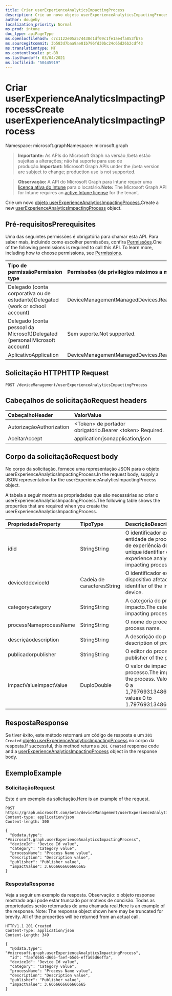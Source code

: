 ```yaml
---
title: Criar userExperienceAnalyticsImpactingProcess
description: Crie um novo objeto userExperienceAnalyticsImpactingProcess.
author: dougeby
localization_priority: Normal
ms.prod: intune
doc_type: apiPageType
ms.openlocfilehash: c7c1122e05a574438d1df09c1fe1ae4fa853fb75
ms.sourcegitcommit: 3b583d7baa9ae81b796fd30bc24c65d26b2cdf43
ms.translationtype: MT
ms.contentlocale: pt-BR
ms.lasthandoff: 03/04/2021
ms.locfileid: "50445919"
---
```

# <a name="create-userexperienceanalyticsimpactingprocess"></a><span data-ttu-id="fd813-103">Criar userExperienceAnalyticsImpactingProcess</span><span class="sxs-lookup"><span data-stu-id="fd813-103">Create userExperienceAnalyticsImpactingProcess</span></span>

<span data-ttu-id="fd813-104">Namespace: microsoft.graph</span><span class="sxs-lookup"><span data-stu-id="fd813-104">Namespace: microsoft.graph</span></span>

> <span data-ttu-id="fd813-105">**Importante:** As APIs do Microsoft Graph na versão /beta estão sujeitas a alterações; não há suporte para uso de produção.</span><span class="sxs-lookup"><span data-stu-id="fd813-105">**Important:** Microsoft Graph APIs under the /beta version are subject to change; production use is not supported.</span></span>

> <span data-ttu-id="fd813-106">**Observação:** A API do Microsoft Graph para Intune requer uma [licença ativa do Intune](https://go.microsoft.com/fwlink/?linkid=839381) para o locatário.</span><span class="sxs-lookup"><span data-stu-id="fd813-106">**Note:** The Microsoft Graph API for Intune requires an [active Intune license](https://go.microsoft.com/fwlink/?linkid=839381) for the tenant.</span></span>

<span data-ttu-id="fd813-107">Crie um novo [objeto userExperienceAnalyticsImpactingProcess.](../resources/intune-devices-userexperienceanalyticsimpactingprocess.md)</span><span class="sxs-lookup"><span data-stu-id="fd813-107">Create a new [userExperienceAnalyticsImpactingProcess](../resources/intune-devices-userexperienceanalyticsimpactingprocess.md) object.</span></span>

## <a name="prerequisites"></a><span data-ttu-id="fd813-108">Pré-requisitos</span><span class="sxs-lookup"><span data-stu-id="fd813-108">Prerequisites</span></span>
<span data-ttu-id="fd813-p101">Uma das seguintes permissões é obrigatória para chamar esta API. Para saber mais, incluindo como escolher permissões, confira [Permissões](/graph/permissions-reference).</span><span class="sxs-lookup"><span data-stu-id="fd813-p101">One of the following permissions is required to call this API. To learn more, including how to choose permissions, see [Permissions](/graph/permissions-reference).</span></span>

|<span data-ttu-id="fd813-111">Tipo de permissão</span><span class="sxs-lookup"><span data-stu-id="fd813-111">Permission type</span></span>|<span data-ttu-id="fd813-112">Permissões (de privilégios máximos a mínimos)</span><span class="sxs-lookup"><span data-stu-id="fd813-112">Permissions (from most to least privileged)</span></span>|
|:---|:---|
|<span data-ttu-id="fd813-113">Delegado (conta corporativa ou de estudante)</span><span class="sxs-lookup"><span data-stu-id="fd813-113">Delegated (work or school account)</span></span>|<span data-ttu-id="fd813-114">DeviceManagementManagedDevices.ReadWrite.All</span><span class="sxs-lookup"><span data-stu-id="fd813-114">DeviceManagementManagedDevices.ReadWrite.All</span></span>|
|<span data-ttu-id="fd813-115">Delegado (conta pessoal da Microsoft)</span><span class="sxs-lookup"><span data-stu-id="fd813-115">Delegated (personal Microsoft account)</span></span>|<span data-ttu-id="fd813-116">Sem suporte.</span><span class="sxs-lookup"><span data-stu-id="fd813-116">Not supported.</span></span>|
|<span data-ttu-id="fd813-117">Aplicativo</span><span class="sxs-lookup"><span data-stu-id="fd813-117">Application</span></span>|<span data-ttu-id="fd813-118">DeviceManagementManagedDevices.ReadWrite.All</span><span class="sxs-lookup"><span data-stu-id="fd813-118">DeviceManagementManagedDevices.ReadWrite.All</span></span>|

## <a name="http-request"></a><span data-ttu-id="fd813-119">Solicitação HTTP</span><span class="sxs-lookup"><span data-stu-id="fd813-119">HTTP Request</span></span>
<!-- {
  "blockType": "ignored"
}
-->
``` http
POST /deviceManagement/userExperienceAnalyticsImpactingProcess
```

## <a name="request-headers"></a><span data-ttu-id="fd813-120">Cabeçalhos de solicitação</span><span class="sxs-lookup"><span data-stu-id="fd813-120">Request headers</span></span>
|<span data-ttu-id="fd813-121">Cabeçalho</span><span class="sxs-lookup"><span data-stu-id="fd813-121">Header</span></span>|<span data-ttu-id="fd813-122">Valor</span><span class="sxs-lookup"><span data-stu-id="fd813-122">Value</span></span>|
|:---|:---|
|<span data-ttu-id="fd813-123">Autorização</span><span class="sxs-lookup"><span data-stu-id="fd813-123">Authorization</span></span>|<span data-ttu-id="fd813-124">&lt;Token&gt; de portador obrigatório.</span><span class="sxs-lookup"><span data-stu-id="fd813-124">Bearer &lt;token&gt; Required.</span></span>|
|<span data-ttu-id="fd813-125">Aceitar</span><span class="sxs-lookup"><span data-stu-id="fd813-125">Accept</span></span>|<span data-ttu-id="fd813-126">application/json</span><span class="sxs-lookup"><span data-stu-id="fd813-126">application/json</span></span>|

## <a name="request-body"></a><span data-ttu-id="fd813-127">Corpo da solicitação</span><span class="sxs-lookup"><span data-stu-id="fd813-127">Request body</span></span>
<span data-ttu-id="fd813-128">No corpo da solicitação, fornece uma representação JSON para o objeto userExperienceAnalyticsImpactingProcess.</span><span class="sxs-lookup"><span data-stu-id="fd813-128">In the request body, supply a JSON representation for the userExperienceAnalyticsImpactingProcess object.</span></span>

<span data-ttu-id="fd813-129">A tabela a seguir mostra as propriedades que são necessárias ao criar o userExperienceAnalyticsImpactingProcess.</span><span class="sxs-lookup"><span data-stu-id="fd813-129">The following table shows the properties that are required when you create the userExperienceAnalyticsImpactingProcess.</span></span>

|<span data-ttu-id="fd813-130">Propriedade</span><span class="sxs-lookup"><span data-stu-id="fd813-130">Property</span></span>|<span data-ttu-id="fd813-131">Tipo</span><span class="sxs-lookup"><span data-stu-id="fd813-131">Type</span></span>|<span data-ttu-id="fd813-132">Descrição</span><span class="sxs-lookup"><span data-stu-id="fd813-132">Description</span></span>|
|:---|:---|:---|
|<span data-ttu-id="fd813-133">id</span><span class="sxs-lookup"><span data-stu-id="fd813-133">id</span></span>|<span data-ttu-id="fd813-134">String</span><span class="sxs-lookup"><span data-stu-id="fd813-134">String</span></span>|<span data-ttu-id="fd813-135">O identificador exclusivo da entidade de processo de análise de experiência do usuário.</span><span class="sxs-lookup"><span data-stu-id="fd813-135">The unique identifier of the user experience analytics top impacting process entity.</span></span>|
|<span data-ttu-id="fd813-136">deviceId</span><span class="sxs-lookup"><span data-stu-id="fd813-136">deviceId</span></span>|<span data-ttu-id="fd813-137">Cadeia de caracteres</span><span class="sxs-lookup"><span data-stu-id="fd813-137">String</span></span>|<span data-ttu-id="fd813-138">O identificador exclusivo do dispositivo afetado.</span><span class="sxs-lookup"><span data-stu-id="fd813-138">The unique identifier of the impacted device.</span></span>|
|<span data-ttu-id="fd813-139">category</span><span class="sxs-lookup"><span data-stu-id="fd813-139">category</span></span>|<span data-ttu-id="fd813-140">String</span><span class="sxs-lookup"><span data-stu-id="fd813-140">String</span></span>|<span data-ttu-id="fd813-141">A categoria do processo de impacto.</span><span class="sxs-lookup"><span data-stu-id="fd813-141">The category of impacting process.</span></span>|
|<span data-ttu-id="fd813-142">processName</span><span class="sxs-lookup"><span data-stu-id="fd813-142">processName</span></span>|<span data-ttu-id="fd813-143">String</span><span class="sxs-lookup"><span data-stu-id="fd813-143">String</span></span>|<span data-ttu-id="fd813-144">O nome do processo.</span><span class="sxs-lookup"><span data-stu-id="fd813-144">The process name.</span></span>|
|<span data-ttu-id="fd813-145">descrição</span><span class="sxs-lookup"><span data-stu-id="fd813-145">description</span></span>|<span data-ttu-id="fd813-146">String</span><span class="sxs-lookup"><span data-stu-id="fd813-146">String</span></span>|<span data-ttu-id="fd813-147">A descrição do processo.</span><span class="sxs-lookup"><span data-stu-id="fd813-147">The description of process.</span></span>|
|<span data-ttu-id="fd813-148">publicador</span><span class="sxs-lookup"><span data-stu-id="fd813-148">publisher</span></span>|<span data-ttu-id="fd813-149">String</span><span class="sxs-lookup"><span data-stu-id="fd813-149">String</span></span>|<span data-ttu-id="fd813-150">O editor do processo.</span><span class="sxs-lookup"><span data-stu-id="fd813-150">The publisher of the process.</span></span>|
|<span data-ttu-id="fd813-151">impactValue</span><span class="sxs-lookup"><span data-stu-id="fd813-151">impactValue</span></span>|<span data-ttu-id="fd813-152">Duplo</span><span class="sxs-lookup"><span data-stu-id="fd813-152">Double</span></span>|<span data-ttu-id="fd813-153">O valor de impacto do processo.</span><span class="sxs-lookup"><span data-stu-id="fd813-153">The impact value of the process.</span></span> <span data-ttu-id="fd813-154">Valores válidos de 0 a 1,79769313486232E+308</span><span class="sxs-lookup"><span data-stu-id="fd813-154">Valid values 0 to 1.79769313486232E+308</span></span>|



## <a name="response"></a><span data-ttu-id="fd813-155">Resposta</span><span class="sxs-lookup"><span data-stu-id="fd813-155">Response</span></span>
<span data-ttu-id="fd813-156">Se tiver êxito, este método retornará um código de resposta e um `201 Created` [objeto userExperienceAnalyticsImpactingProcess](../resources/intune-devices-userexperienceanalyticsimpactingprocess.md) no corpo da resposta.</span><span class="sxs-lookup"><span data-stu-id="fd813-156">If successful, this method returns a `201 Created` response code and a [userExperienceAnalyticsImpactingProcess](../resources/intune-devices-userexperienceanalyticsimpactingprocess.md) object in the response body.</span></span>

## <a name="example"></a><span data-ttu-id="fd813-157">Exemplo</span><span class="sxs-lookup"><span data-stu-id="fd813-157">Example</span></span>

### <a name="request"></a><span data-ttu-id="fd813-158">Solicitação</span><span class="sxs-lookup"><span data-stu-id="fd813-158">Request</span></span>
<span data-ttu-id="fd813-159">Este é um exemplo da solicitação.</span><span class="sxs-lookup"><span data-stu-id="fd813-159">Here is an example of the request.</span></span>
``` http
POST https://graph.microsoft.com/beta/deviceManagement/userExperienceAnalyticsImpactingProcess
Content-type: application/json
Content-length: 300

{
  "@odata.type": "#microsoft.graph.userExperienceAnalyticsImpactingProcess",
  "deviceId": "Device Id value",
  "category": "Category value",
  "processName": "Process Name value",
  "description": "Description value",
  "publisher": "Publisher value",
  "impactValue": 3.6666666666666665
}
```

### <a name="response"></a><span data-ttu-id="fd813-160">Resposta</span><span class="sxs-lookup"><span data-stu-id="fd813-160">Response</span></span>
<span data-ttu-id="fd813-p103">Veja a seguir um exemplo da resposta. Observação: o objeto response mostrado aqui pode estar truncado por motivos de concisão. Todas as propriedades serão retornadas de uma chamada real.</span><span class="sxs-lookup"><span data-stu-id="fd813-p103">Here is an example of the response. Note: The response object shown here may be truncated for brevity. All of the properties will be returned from an actual call.</span></span>
``` http
HTTP/1.1 201 Created
Content-Type: application/json
Content-Length: 349

{
  "@odata.type": "#microsoft.graph.userExperienceAnalyticsImpactingProcess",
  "id": "faefd665-d665-faef-65d6-effa65d6effa",
  "deviceId": "Device Id value",
  "category": "Category value",
  "processName": "Process Name value",
  "description": "Description value",
  "publisher": "Publisher value",
  "impactValue": 3.6666666666666665
}
```




